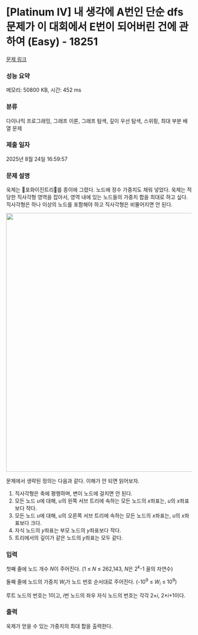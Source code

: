 # [Platinum IV] 내 생각에 A번인 단순 dfs 문제가 이 대회에서 E번이 되어버린 건에 관하여 (Easy) - 18251 

[문제 링크](https://www.acmicpc.net/problem/18251) 

### 성능 요약

메모리: 50800 KB, 시간: 452 ms

### 분류

다이나믹 프로그래밍, 그래프 이론, 그래프 탐색, 깊이 우선 탐색, 스위핑, 최대 부분 배열 문제

### 제출 일자

2025년 8월 24일 16:59:57

### 문제 설명

<p>욱제는 🎄포화이진트리🎄를 종이에 그렸다. 노드에 정수 가중치도 채워 넣었다. 욱제는 적당한 직사각형 영역을 잡아서, 영역 내에 있는 노드들의 가중치 합을 최대로 하고 싶다. 직사각형은 하나 이상의 노드를 포함해야 하고 직사각형은 비뚤어지면 안 된다.</p>

<p style="text-align: center;"><img alt="" src="https://upload.acmicpc.net/89dac5d1-9f04-4037-89b0-4f183acb6c0e/-/preview/" style="width: 642px; height: 700px;"></p>

<p style="text-align: justify;">문제에서 생략된 정의는 다음과 같다. 이해가 안 되면 읽어보자.</p>

<ol>
	<li>직사각형은 축에 평행하며, 변이 노드에 걸치면 안 된다.</li>
	<li>모든 노드 <em>u</em>에 대해, <em>u</em>의 왼쪽 서브 트리에 속하는 모든 노드의 <em>x</em>좌표는, <em>u</em>의 <em>x</em>좌표보다 작다.</li>
	<li>모든 노드 <em>u</em>에 대해, <em>u</em>의 오른쪽 서브 트리에 속하는 모든 노드의 <em>x</em>좌표는, <em>u</em>의 <em>x</em>좌표보다 크다.</li>
	<li>자식 노드의 <em>y</em>좌표는 부모 노드의 <em>y</em>좌표보다 작다.</li>
	<li>트리에서의 깊이가 같은 노드의 <em>y</em>좌표는 모두 같다.</li>
</ol>

### 입력 

 <p>첫째 줄에 노드 개수 <em>N</em>이 주어진다. (1 ≤ <em>N</em> ≤ 262,143, <em>N</em>은 2<sup><em>k</em></sup>-1 꼴의 자연수)</p>

<p>둘째 줄에 노드의 가중치 <em>W<sub>i</sub></em>가 노드 번호 순서대로 주어진다. (-10<sup>9</sup> ≤ <em>W<sub>i</sub></em> ≤ 10<sup>9</sup>)</p>

<p>루트 노드의 번호는 1이고, <em>i</em>번 노드의 좌우 자식 노드의 번호는 각각 2×<em>i</em>, 2×<em>i</em>+1이다.</p>

### 출력 

 <p>욱제가 얻을 수 있는 가중치의 최대 합을 출력한다.</p>

